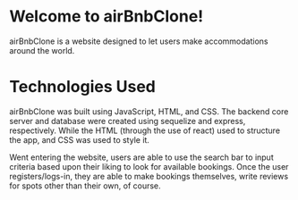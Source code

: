 # Welcome to airBnbClone!

airBnbClone is a website designed to let users make accommodations around the world.

# Technologies Used
airBnbClone was built using JavaScript, HTML, and CSS. The backend core server and database were created using sequelize and express, respectively. While the HTML (through the use of react) used to structure the app, and CSS was used to style it.

Went entering the website, users are able to use the search bar to input criteria based upon their liking to look for available bookings. Once the user registers/logs-in, they are able to make bookings themselves, write reviews for spots other than their own, of course.
